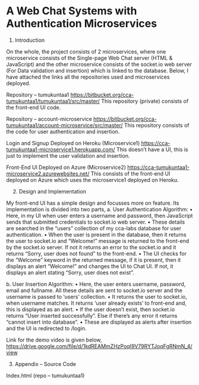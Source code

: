 # A Web Chat Systems with Authentication Microservices

1. Introduction

On the whole, the project consists of 2 microservices, where one microservice consists of the Single-page Web Chat server (HTML & JavaScript) and the other microservice consists of the socket.io web server (For Data validation and insertion) which is linked to the database.
Below, I have attached the links all the repositories used and microservices deployed.

Repository – tumukuntaa1
https://bitbucket.org/cca-tumukuntaa1/tumukuntaa1/src/master/
This repository (private) consists of the front-end UI code.

Repository – account-microservice 
https://bitbucket.org/cca-tumukuntaa1/account-microservice/src/master/
This repository consists of the code for user authentication and insertion.

Login and Signup Deployed on Heroku (Microservice1)
https://cca-tumukuntaa1-microservice1.herokuapp.com/
This doesn’t have a UI, this is just to implement the user validation and insertion.

Front-End UI Deployed on Azure (Microservice2)
https://cca-tumukuntaa1-microservice2.azurewebsites.net/
This consists of the front-end UI deployed on Azure which uses the microservice1 deployed on Heroku.

 
2. Design and Implementation

My front-end UI has a simple design and focusses more on feature.
Its implementation is divided into two parts,
a. User Authentication 
Algorithm:
•	Here, in my UI when user enters a username and password, then JavaScript sends that submitted credentials to socket.io web server.
•	These details are searched in the “users” collection of my cca-labs database for user authentication.
•	When the user is present in the database, then it returns the user to socket.io and “Welcome!” message is returned to the front-end by the socket.io server. If not it returns an error to the socket.io and it returns “Sorry, user does not found” to the front-end. 
•	The UI checks for the “Welcome” keyword in the returned message, if it is present, then it displays an alert “Welcome!” and changes the UI to Chat UI. If not, it displays an alert stating “Sorry, user does not exist”.

b. User Insertion 
Algorithm:
•	Here, the user enters username, password, email and fullname. All these details are sent to socket.io server and the username is passed to ‘users’ collection.
•	 It returns the user to socket.io, when username matches. It returns ‘user already exists’ to front-end and, this is displayed as an alert. 
•	If the user doesn’t exist, then socket.io returns “User inserted successfully”. Else if there’s any error it returns “cannot insert into database”.
•	These are displayed as alerts after insertion and the UI is redirected to /login.

Link for the demo video is given below,
https://drive.google.com/file/d/1kdREAMmZHzPoqI9V79RYTJoqFgRNmN_4/view

3. Appendix – Source Code

Index.html (repo – tumukuntaa1)
<!DOCTYPE html>
<html>
    <head lang="en">
        <meta charset="utf-8">
        <title>CCA-Assignment of Abhinava K. Tumukunta</title>
        <link rel="stylesheet" href="https://udayton-cloud.bitbucket.io/style3.css">
        <script src="https://udayton-cloud.bitbucket.io/clock.js"></script>
        <script src="https://code.jquery.com/jquery-3.5.1.min.js" crossorigin="anonymous"></script>
        <style>
            .button{
                background-color: #4CAF50;
                border: none;
                color: white;
                padding: 5px;
                text-align: center;
                text-decoration: none;
                display: inline-block;
                font-size: 12px;
                margin: 4px 2px;
                cursor: pointer;
            }
            .round{
                border-radius: 8px;
            }
            #response{
                background-color: #FF9800;
            }
        </style>
        <script src="/socket.io/socket.io.js"></script> 
        <script>
            var socketio=io();
            socketio.on("login",(data)=>{
                if(data.includes("Welcome")){
                    $('#chat-page').show();
                    $('#login').hide();
                }else{
                    alert(data);
                }
            });

            socketio.on("signup",(data)=>{
                console.log(data)
                if(data.includes("success")){
                    $('#login').show();
                    $('#signup').hide();
                    alert("signup done!, you can login now.");
                }else{
                    alert(data);
                }
            })
        </script>  
    </head>
    <body>
        <div class="container wrapper">
        <div class="top">
        <h1>Cloud Computing and Applications</h1>
        <h2>Individual Assignment By Abhinava K Tumukunta</h2>
        <div id="email" onclick="showhideEmail()">Show my email</div></div>
        <script src='email1.js'></script>
        <div class="wrapper">
        <div class="menubar">
        <p>Just a demo HTML page.</p>
        <div id="mydiv"
                onclick="document.getElementById('mydiv').innerHTML= 'Clicked time: '+Date()">
            Click here for Current time
        </div>
        <div id="digital-clock"></div>
        <script>
            function displayTime(){
                document.getElementById('digital-clock').innerHTML='Current time:' + new Date();
            }
            setInterval(displayTime,500);
        </script>
        </div>
        <div class="main">
        <canvas id="analog-clock" width="150" height="150" style="background-color: #999"></canvas>
        <script>
            var canvas = document.getElementById("analog-clock");
            var ctx = canvas.getContext("2d");
            var radius=canvas.height /2;
            ctx.translate(radius, radius);
            radius = radius * 0.9;
            setInterval(drawClock, 1000);

            function drawClock(){
                drawFace(ctx, radius);
                drawNumbers(ctx, radius);
                drawTime(ctx, radius);
            }
        </script>
        <div id="login">
            <form>
                <h3>LOGIN</h3>
                <input name="username" placeholder="USERNAME" id="username-login"><br>
                <input name="password" placeholder="PASSWORD"  id="password-login" type="password"><br>
                <div class="button" onclick="login()">LOGIN</div>
                <p>Don't have an account? <a href="#" onclick="$('#signup').show(); $('#chat-page').hide(); $('#login').hide();">Signup!</a></p>
            </form>
            <script>
                function login(){

                    socketio.emit("login",{"username":$('#username-login').val(),"password":$('#password-login').val()});
                    
                }
            </script>
        </div>

        <div id="signup">
            <form>
                <h3>SIGNUP</h3>
                <input name="username" placeholder="USERNAME" id="username"><br>
                <input name="password" placeholder="PASSWORD"  id="password" type="password"><br>
                <input name="email" placeholder="EMAIL" id="email" type="email"><br>
                <input name="fullname" placeholder="FULL NAME"  id="fullname"><br>
                <div class="button" onclick="signup()">SIGNUP</div>
            
            </form>
            <script>
                function signup(){

                    alert($('#username').val())
                    socketio.emit("signup",{"username" : $('#username').val() , "password" : $('#password').val(),
            "email" : $('#email').val(), "fullname" : $('#fullname').val()});
                   
                }
            </script>
        </div>

        <div id="chat-page">
            <form>
            <h3>Chat Client</h3><br>
            Chat message:<input name="data" onkeyup="socketio.emit('typing')" onkeypress="checkEnter(event)" id="data">
            <input class="button round" type="button" value="Send" onclick="send()">
            <div id="typing"></div>
            <div id="online"></div>
            <div id="response"></div>
            <script>
                function send(){
                    var input=$('#data').val();
                    if (input.length == 0){return;}
                    socketio.emit("message",input)
                    $("#data").val("")
                }
                socketio.on("message",(data)=>{
                    $("#response").append(data+"<br>");
                })
                socketio.on("typing",function(data){
                    $("#typing").html(data);
                    setTimeout(()=>{$("#typing").html("<br>")},500);
                });
                socketio.on("online",(data)=>{
                    $("#online").html(data+"<br>");
                });
                function checkEnter(event){
                    if(event.keyCode==13) send();
                }
            </script>
            <!--<script>
                function jQueryAjax(){
                    var input=$("#data").val();
                    if (input.length == 0){return;}
                    $.get("echo.php?data="+input,
                        function(result){
                            $("#response").html("Response from server:"+result);
                        });
                        $("#data").val("");
                }
                function jQueryAjaxPost(){
                    var input=$("#data").val();
                    if (input.length == 0){return;}
                    $.post("echo.php",
                    {data: input},
                    function(result){
                        $("#response").html("Response from server:"+result);
                    });
                    $("#data").val("");
                }
            </script>-->
        </form>
        <script>
            $('#chat-page').hide();
            $('#signup').hide();
        </script>
    </div>
        <!--
        <script>
            function getEcho(){
                var input = document.getElementById("data").value;
                if (input.length ==0){
                    return;
                }
                var xhttp= new XMLHttpRequest();
                xhttp.onreadystatechange = function() {
                    if( this.readyState == 4 && this.status== 200){
                        console.log("Received data="+ xhttp.responseText);
                        document.getElementById("response").innerText= "Response from server:"+ xhttp.responseText;
                    }
                }
                xhttp.open("GET","echo.php?data="+input,true);
                xhttp.send();
                document.getElementById("data").value="";
            }
        </script>-->
        </div>
        </div>
        </div>
    </body>
</html>

Index.js (repo – tumukuntaa1)
const express = require('express')
const needle = require('needle');
const app = express()
const MongoClient = require('mongodb').MongoClient;
const mongourl = "mongodb+srv://cca-tumukuntaa1:saireddy16@cca-tumukuntaa1.lvn4k.mongodb.net/cca-labs?retryWrites=true&w=majority";
const dbClient = new MongoClient(mongourl,{useNewUrlParser: true, useUnifiedTopology: true});
dbClient.connect(err=>{ 
    if(err) 
        throw err;
    console.log("Connected to the MongoDB cluster");
})
const cors = require('cors')
app.use(cors())
var port = process.env.PORT || 8080;
const http = require('http').Server(app).listen(port)
app.use(express.static('static'))
app.use(express.urlencoded({extended: false}))

app.get('/',(req,res)=>{
    res.sendFile(__dirname+'/static/chatclient/index.html');
})

app.get('/echo.php',function(req,res){
    var data = req.query.data
    res.send(data)
})

app.post('/echo.php',function(req,res){
    var data = req.body['data']
    res.send(data)
})
app.get('/uscities-search',(req,res)=>{
    res.send("US City search in Microservice by Abhinava K. Tumukunta");
})
let fields = {_id: false,
    zips : true,
    city : true,
    state_id: true,
    state_name: true,
    county_name: true,
    timezone: true};
    app.get('/uscities-search/:zips(\\d{1,5})', function(req,res){
        const db = dbClient.db();
        let zipRegEx = new RegExp(req.params.zips);
        const cursor = db.collection("uscities").find({zips:zipRegEx}).project(fields);
        cursor.toArray(function(err, results){
            console.log(results);
            res.send(results);
        });
    });
    app.get('/uscities-search/:city', function(req,res){
        const db = dbClient.db();
        let cityRegEx = new RegExp(req.params.city, 'i');
        const cursor = db.collection("uscities").find({city:cityRegEx}).project(fields);
        cursor.toArray(function(err, results){
            console.log(results);
            res.send(results);
        });
    });
const io = require('socket.io')(http);
console.log("socket.io server is running on port "+port);
app.get("/chat",(req,res)=>{
    res.sendFile(__dirname+'/static/chatclient/index.html')
})
io.on('connection',(socketclient)=>{
    console.log('A new client is connected!');
    socketclienthandler(socketclient)
})

function socketclienthandler(socketclient){
    socketclient.on("message", (data)=>{
        console.log('Data from a client: '+data);
        io.emit("message",`${socketclient.id} says: ${data}`)
    });
    socketclient.on("typing", ()=>{
        console.log(`${socketclient.id} is typing ...  `);
        socketclient.broadcast.emit("typing",`${socketclient.id} is typing ...`)
    });
    var onlineClients = Object.keys(io.sockets.sockets).length;
    var welcomeMessage = `${socketclient.id} is connected! Number of connected clients: ${onlineClients}`;
    console.log(welcomeMessage);
    io.emit("online",welcomeMessage); 
    socketclient.on('disconnect', ()=>{
        var onlineClients = Object.keys(io.sockets.sockets).length;
        var byeMessage = `${socketclient.id} is disconnected! Number of connected clients: ${onlineClients}`;
        console.log(byeMessage);
        io.emit("online",byeMessage); 
    });

    socketclient.on('login', (data)=>{
        console.log(data)
        needle('post', 'https://cca-tumukuntaa1-microservice1.herokuapp.com/login', data, {json: true}).then((res) => {
            console.log(`Status: ${res.statusCode}`);
            console.log('Body: ', res.body);
            socketclient.emit("login", res.body)
        }).catch((err) => {
            console.error(err);
        });
    });

    socketclient.on('signup', (data)=>{
        console.log(data)
        needle('post', 'https://cca-tumukuntaa1-microservice1.herokuapp.com/signup', data, {json: true}).then((res) => {
            console.log(`Status: ${res.statusCode}`);
            console.log('Body: ', Object.keys(res));
            socketclient.emit("signup", res.body)
        }).catch((err) => {
            console.error(err);
        });
    });
}
 
Index.js (repo – account-microservice)
const express=require('express')
const app=express()
var port= process.env.PORT || 8080;
const cors=require('cors')
app.use(cors())
app.use(express.json());
app.use(express.static('static'))
app.listen(port,() =>
console.log('Http Server with Express.js is listening on port: '+port))
const MongoClient = require('mongodb').MongoClient
const mongourl = "mongodb+srv://cca-tumukuntaa1:saireddy16@cca-tumukuntaa1.lvn4k.mongodb.net/cca-labs?retryWrites=true&w=majority"
const dbClient = new MongoClient(mongourl, {useNewUrlParser: true, useUnifiedTopology:true});
dbClient.connect(err=> {
    if (err) throw err;
    console.log("Connected to MongoDB Cluster!");
});
app.post('/',(req,res)=>{
    res.sendFile('https://cca-tumukuntaa1-microservice1.herokuapp.com/');
})
app.post('/signup',(req,res)=>{
    const db = dbClient.db();
    console.log(req.body)
    const {username,password,fullname,email} = req.body; //input
    console.log('/singup->req.body.username:'+username);
    console.log('/singup->req.body.username:'+username);    
    db.collection("users").findOne({username:username},(err,user)=>{
            if(user){
                res.send("User already exists!")
            }
            else{
                let newUser = {username:username,password:password,fullname:fullname,email:email};
                db.collection("users").insertOne(newUser,(err,result)=>{
                    if(err){
                        res.send("Cannot insert into database.")
                    }
                    res.send("User inserted successfully.")
                });
            }
        });
})

app.post('/login',(req,res)=>{
    const db = dbClient.db();
    const {username,password} = req.body;
    console.log('/signup->req.body.username:'+username);
    db.collection("users").findOne({username:username, password : password},(err,user)=>{
            if(user){
                res.send("Welcome!")
            }
            else{
                res.send("Sorry, user does not exist.")
            }
        });
})

app.get('/echo.php',function (req,res){
    var data= req.query.data
    res.send(data)
})

app.post('/echo.php',function (req,res){
    var data= req.body['data']
    res.send(data)
})
let fields={_id:false,
    zips:true,
    city:true,
    state_id:true,
    state_name:true,
    county_name:true,
    timezone:true
}
app.get('/uscities-search/:zips(\\d{1,5})',function (req,res){
    const db = dbClient.db();
    let zipRegExp = new RegExp(req.params.zips);
    const cursor = db.collection("uscities").find({zips:zipRegExp}).project(fields);
    cursor.toArray(function(err, results){
        console.log(results)
        res.send(results)
    })
})
app.get('/uscities-search/:city',function (req,res){
    const db = dbClient.db();
    let cityRegExp = new RegExp(req.params.city,'i');
    const cursor = db.collection("uscities").find({city:cityRegExp}).project(fields);
    cursor.toArray(function(err, results){
        console.log(results)
        res.send(results)
    })})
